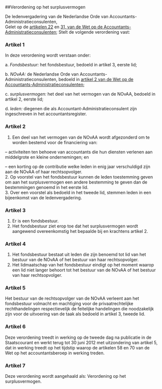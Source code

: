 <meta http-equiv='Content-Type' content='text/html; charset=utf-8' />

##Verordening op het surplusvermogen

De ledenvergadering van de Nederlandse Orde van Accountants-Administratieconsulenten,  
Gelet op de [artikelen 22](../../../../../../wet/wet/op/de/accountants-administratieconsulenten/BWBR0002856/README.md) en [31, van de Wet op de Accountants-Administratieconsulenten](../../../../../../wet/wet/op/de/accountants-administratieconsulenten/BWBR0002856/README.md);
Stelt de volgende verordening vast:    

### Artikel  1  

In deze verordening wordt verstaan onder: 

a. *Fondsbestuur:* het fondsbestuur, bedoeld in artikel 3, eerste lid;  

b. *NOvAA:* de Nederlandse Orde van Accountants-Administratieconsulenten, bedoeld in [artikel 2 van de Wet op de Accountants-Administratieconsulenten](../../../../../../wet/wet/op/de/accountants-administratieconsulenten/BWBR0002856/README.md);  

c. *surplusvermogen:* het deel van het vermogen van de NOvAA, bedoeld in artikel 2, eerste lid;  

d. *leden:* diegenen die als Accountant-Administratieconsulent zijn ingeschreven in het accountantsregister.    

### Artikel  2  

1.  Een deel van het vermogen van de NOvAA wordt afgezonderd om te worden bestemd voor de financiering van: 

– activiteiten ten behoeve van accountants die hun diensten verlenen aan middelgrote en kleine ondernemingen; en  

– een korting op de contributie welke leden in enig jaar verschuldigd zijn aan de NOvAA of haar rechtsopvolger.     
2.  Op voorstel van het fondsbestuur kunnen de leden toestemming geven om aan het surplusvermogen een andere bestemming te geven dan de bestemmingen genoemd in het eerste lid.   
3.  Over een voorstel als bedoeld in het tweede lid, stemmen leden in een bijeenkomst van de ledenvergadering.   

### Artikel  3  

1.  Er is een fondsbestuur.   
2.  Het fondsbestuur ziet erop toe dat het surplusvermogen wordt aangewend overeenkomstig het bepaalde bij en krachtens artikel 2.   

### Artikel  4  

1.  Het fondsbestuur bestaat uit leden die zijn benoemd tot lid van het bestuur van de NOvAA of het bestuur van haar rechtsopvolger.   
2.  Het lidmaatschap van het fondsbestuur eindigt op het moment waarop een lid niet langer behoort tot het bestuur van de NOvAA of het bestuur van haar rechtsopvolger.   

### Artikel  5  

Het bestuur van de rechtsopvolger van de NOvAA verleent aan het fondsbestuur volmacht en machtiging voor de privaatrechtelijke rechthandelingen respectievelijk de feitelijke handelingen die noodzakelijk zijn voor de uitvoering van de taak als bedoeld in artikel 3, tweede lid.  

### Artikel  6  

Deze verordening treedt in werking op de tweede dag na publicatie in de Staatscourant en werkt terug tot 30 juni 2012 met uitzondering van artikel 5, dat in werking treedt op het tijdstip waarop de artikelen 58 en 70 van de Wet op het accountantsberoep in werking treden.  

### Artikel  7  

Deze verordening wordt aangehaald als: Verordening op het surplusvermogen.  
